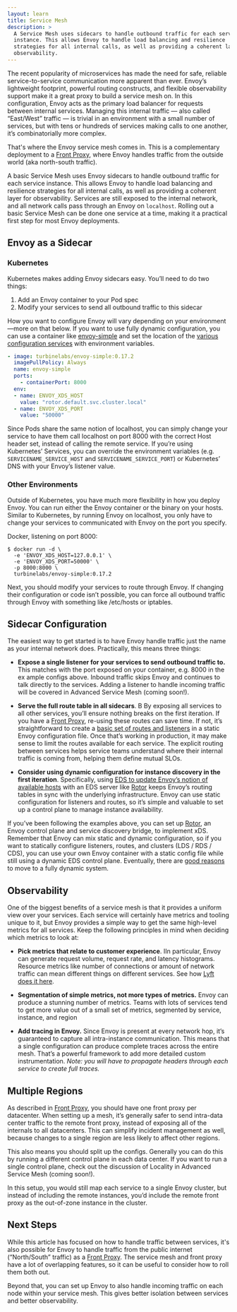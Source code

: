 ```yaml
---
layout: learn
title: Service Mesh
description: >
  A Service Mesh uses sidecars to handle outbound traffic for each service
  instance. This allows Envoy to handle load balancing and resilience
  strategies for all internal calls, as well as providing a coherent layer for
  observability.
---
```


The recent popularity of microservices has made the need for safe, reliable
service-to-service communication more apparent than ever. Envoy’s lightweight
footprint, powerful routing constructs, and flexible observability support make
it a great proxy to build a service mesh on. In this configuration, Envoy acts
as the primary load balancer for requests between internal services. Managing
this internal traffic — also called “East/West” traffic — is trivial in an
environment with a small number of services, but with tens or hundreds of
services making calls to one another, it’s combinatorially more complex.

That's where the Envoy service mesh comes in. This is a complementary
deployment to a [Front Proxy](front-proxy), where Envoy handles traffic
from the outside world (aka north-south traffic).

A basic Service Mesh uses Envoy sidecars to handle outbound traffic for each
service instance. This allows Envoy to handle load balancing and resilience
strategies for all internal calls, as well as providing a coherent layer for
observability. Services are still exposed to the internal network, and all
network calls pass through an Envoy on `localhost`. Rolling out a basic Service
Mesh can be done one service at a time, making it a practical first step for
most Envoy deployments.

## Envoy as a Sidecar

### Kubernetes

Kubernetes makes adding Envoy sidecars easy. You’ll need to do two things:

  1. Add an Envoy container to your Pod spec
  2. Modify your services to send all outbound traffic to this sidecar

How you want to configure Envoy will vary depending on your environment—more on
that below. If you want to use fully dynamic configuration, you can use a
container like [envoy-simple](https://github.com/turbinelabs/envoy-simple) and
set the location of the
[various](service-discovery)
[configuration services](routing-configuration) with
environment variables.

```yaml
- image: turbinelabs/envoy-simple:0.17.2
  imagePullPolicy: Always
  name: envoy-simple
  ports:
    - containerPort: 8000
  env:
  - name: ENVOY_XDS_HOST
    value: "rotor.default.svc.cluster.local"
  - name: ENVOY_XDS_PORT
    value: "50000"
```

Since Pods share the same notion of localhost, you can simply change your
service to have them call localhost on port 8000 with the correct Host header
set, instead of calling the remote service. If you’re using Kubernetes’
Services, you can override the environment variables (e.g.
`SERVICENAME_SERVICE_HOST` and `SERVICENAME_SERVICE_PORT`) or Kubernetes’ DNS
with your Envoy’s listener value.

### Other Environments

Outside of Kubernetes, you have much more flexibility in how you deploy Envoy.
You can run either the Envoy container or the binary on your hosts. Similar to
Kubernetes, by running Envoy on localhost, you only have to change your
services to communicated with Envoy on the port you specify.

Docker, listening on port 8000:

```shell
$ docker run -d \
  -e 'ENVOY_XDS_HOST=127.0.0.1' \
  -e 'ENVOY_XDS_PORT=50000' \
  -p 8000:8000 \
  turbinelabs/envoy-simple:0.17.2
```

Next, you should modify your services to route through Envoy. If changing their
configuration or code isn’t possible, you can force all outbound traffic
through Envoy with something like /etc/hosts or iptables.

## Sidecar Configuration

The easiest way to get started is to have Envoy handle traffic just the name as
your internal network does. Practically, this means three things:

  - **Expose a single listener for your services to send outbound traffic to.**
  This matches with the port exposed on your container, e.g. 8000 in the ex
  ample configs above. Inbound traffic skips Envoy and continues to talk
  directly to the services. Adding a listener to handle incoming traffic will
  be covered in Advanced Service Mesh (coming soon!).

  - **Serve the full route table in all sidecars**. B By exposing all services
  to all other services, you’ll ensure nothing breaks on the first iteration.
  If you have a [Front Proxy](front-proxy), re-using these routes can save
  time. If not, it’s straightforward to create a
  [basic set of routes and listeners](routing-basics)  in a static Envoy
  configuration file. Once that’s working in production, it may make sense to
  limit the routes available for each service. The explicit routing between
  services helps service teams understand where their internal traffic is
  coming from, helping them define mutual SLOs.

  - **Consider using dynamic configuration for instance discovery in the first iteration**. Specifically, using
  [EDS to update Envoy’s notion of available hosts](service-discovery)
  with an EDS server like [Rotor](https://github.com/turbinelabs/rotor) keeps
  Envoy’s routing tables in sync with the underlying infrastructure. Envoy can
  use static configuration for listeners and routes, so it’s simple and
  valuable to set up a control plane to manage instance availability.

If you’ve been following the examples above, you can set up
[Rotor](https://github.com/turbinelabs/rotor), an Envoy control plane and
service discovery bridge, to implement xDS. Remember that Envoy can mix static
and dynamic configuration, so if you want to statically configure listeners,
routes, and clusters (LDS / RDS / CDS), you can use your own Envoy container
with a static config file while still using a dynamic EDS control plane.
Eventually, there are [good reasons](routing-configuration)
to move to a fully dynamic system.

## Observability

One of the biggest benefits of a service mesh is that it provides a uniform
view over your services. Each service will certainly have metrics and tooling
unique to it, but Envoy provides a simple way to get the same high-level
metrics for all services. Keep the following principles in mind when deciding
which metrics to look at:

  - **Pick metrics that relate to customer experience**. IIn particular, Envoy
  can generate request volume, request rate, and latency histograms. Resource
  metrics like number of connections or amount of network traffic can mean
  different things on different services. See how
  [Lyft does it here](https://blog.envoyproxy.io/lyfts-envoy-dashboards-5c91738816b1).

  - **Segmentation of simple metrics, not more types of metrics.**
  Envoy can produce a stunning number of metrics. Teams with lots of services
  tend to get more value out of a small set of metrics, segmented by service,
  instance, and region

  - **Add tracing in Envoy.** Since Envoy is present at every network hop, it’s
  guaranteed to capture all intra-instance communication. This means that a
  single configuration can produce complete traces across the entire mesh.
  That’s a powerful framework to add more detailed custom instrumentation.
  _Note: you will have to propagate headers through each service to create full
  traces._

## Multiple Regions

As described in [Front Proxy](front-proxy), you should have one front
proxy per datacenter.  When setting up a mesh, it’s generally safer to send
intra-data center traffic to the remote front proxy, instead of exposing all of
the internals to all datacenters. This can simplify incident management as
well, because changes to a single region are less likely to affect other
regions.

This also means you should split up the configs. Generally you can do this by
running a different control plane in each data center. If you want to run a
single control plane, check out the discussion of Locality in Advanced Service
Mesh (coming soon!).

In this setup, you would still map each service to a single Envoy cluster, but
instead of including the remote instances, you’d include the remote front proxy
as the out-of-zone instance in the cluster.

## Next Steps

While this article has focused on how to handle traffic between services, it's
also possible for Envoy to handle traffic from the public internet
(“North/South” traffic) as a
[Front Proxy](front-proxy). The service mesh and
front proxy have a lot of overlapping features, so it can be useful to consider
how to roll them both out.

Beyond that, you can set up Envoy to also handle incoming traffic on each node
within your service mesh. This gives better isolation between services and
better observability.
